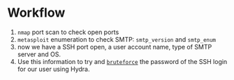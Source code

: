 # Workflow
1. `nmap` port scan to check open ports
2. `metasploit` enumeration to check SMTP: `smtp_version` and `smtp_enum`
3. now we have a SSH port open, a user account name, type of SMTP server and OS.
4. Use this information to try and [`bruteforce`](brute_force.py) the password of the SSH login for our user using Hydra.